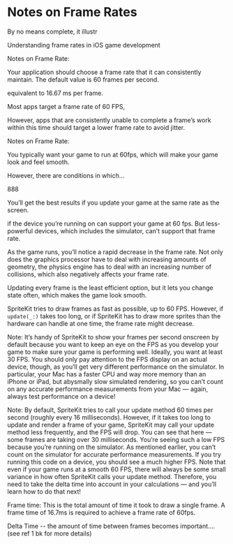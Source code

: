 # Notes on Frame Rates


By no means complete, it illustr


Understanding frame rates in iOS game development



Notes on Frame Rate:

Your application should choose a frame rate that it can consistently maintain.
The default value is 60 frames per second.

 equivalent to 16.67 ms per frame.


 Most apps target a frame rate of 60 FPS,


 However, apps that are consistently unable to complete a frame’s work within this time should target a lower frame rate to avoid jitter.





Notes on Frame Rate:

You typically want your game to run at 60fps, which will make your game look and feel smooth.

However, there are conditions in which...

<!-- This rate of drawing is called the frame rate, or specifically frames per second (FPS).

By default, SpriteKit displays this in the bottom-right corner of your game:
-->

<!--

When we talk about “real-time” games, what comes to mind are objects like the player, vehicles, and other things moving around the screen, looking like they’re in continuous motion. This isn’t actually what happens, however — what’s really going on is that the screen is redrawing itself every 1/60 of a second, and every time it does this, the locations of some or all of the objects on the screen change slightly. If this is done fast enough, the human eye is fooled into thinking that everything’s moving continuously. -->


<!-- Frame rate: Controls the rate of the animation in frames per second. Set this to 0 as this only applies when using an image that contains multiple frames. -->


888

<!-- We want to optimize frame rates... -->

You’ll get the best results if you update your game at the same rate as the screen.


if the device you’re running on can support your game at 60 fps. But less-powerful devices, which includes the simulator, can’t support that frame rate.




As the game runs, you’ll notice a rapid decrease in the frame rate. Not only does the graphics processor have to deal with increasing amounts of geometry, the physics engine has to deal with an increasing number of collisions, which also negatively affects your frame rate.



Updating every frame is the least efficient option, but it lets you change state often, which makes the game look smooth.

SpriteKit tries to draw frames as fast as possible, up to 60 FPS. However, if `update(_:)` takes too long, or if SpriteKit has to draw more sprites than the hardware can handle at one time, the frame rate might decrease.








Note: It’s handy of SpriteKit to show your frames per second onscreen by default because you want to keep an eye on the FPS as you develop your game to make sure your game is performing well. Ideally, you want at least 30 FPS.
You should only pay attention to the FPS display on an actual device, though, as you’ll get very different performance on the simulator.
In particular, your Mac has a faster CPU and way more memory than an iPhone or iPad, but abysmally slow simulated rendering, so you can’t count on any accurate performance measurements from your Mac — again, always test performance on a device!




Note: By default, SpriteKit tries to call your update method 60 times per second (roughly every 16 milliseconds).
However, if it takes too long to update and render a frame of your game, SpriteKit may call your update method less frequently, and the FPS will drop.
You can see that here — some frames are taking over 30 milliseconds. You’re seeing such a low FPS because you’re running on the simulator.
As mentioned earlier, you can’t count on the simulator for accurate performance measurements. If you try running this code on a device, you should see a much higher FPS.
Note that even if your game runs at a smooth 60 FPS, there will always be some small variance in how often SpriteKit calls your update method. Therefore, you need to take the delta time into account in your calculations — and you’ll learn how to do that next!





 <!-- Notes on Frame Rates:
  Also note that SceneKit performs much better on physical devices than it does in the simulator, so your frame rates will appear lower than expected when running your game in the simulator. -->

<!-- SpriteKit performs better on physical devices than it does in the Simulator, so your frame rates will appear lower than expected when running your game in the Simulator. -->

  Frame time: This is the total amount of time it took to draw a single frame. A frame
 time of 16.7ms is required to achieve a frame rate of 60fps.

Delta Time -- the amount of time between frames becomes important....(see ref 1 bk for more details)



<!-- This rate of drawing is called the frame rate, or specifically frames per second (FPS).

By default, SpriteKit displays this in the bottom-right corner of your game:


<!-- TODO: show image of FPS in game app  -->



<!-- TODO:  best practices: See bk 2 on 2D for " tips to keep your game running fast:" -->
